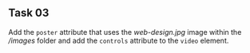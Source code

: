 ## Task 03
Add the `poster` attribute that uses the *web-design.jpg* image within the */images* folder and add the `controls` attribute to the `video` element.